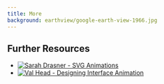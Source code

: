 ```yaml
---
title: More
background: earthview/google-earth-view-1966.jpg
---
```


## Further Resources

* [![Sarah Drasner - SVG Animations](/images/svganimations.jpg)](https://www.amazon.com/SVG-Animations-Implementations-Responsive-Animation/dp/1491939702/ref=sr_1_1)
* [![Val Head - Designing Interface Animation](/images/designinginterfaceanimation.jpg)](https://www.amazon.com/Designing-Interface-Animation-Meaningful-Experience/dp/1933820322/ref=sr_1_fkmr0_1)
